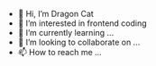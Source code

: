 - 👋 Hi, I’m Dragon Cat
- 👀 I’m interested in frontend coding
- 🌱 I’m currently learning ...
- 💞️ I’m looking to collaborate on ...
- 📫 How to reach me ...

<!---
18814127739/18814127739 is a ✨ special ✨ repository because its `README.md` (this file) appears on your GitHub profile.
You can click the Preview link to take a look at your changes.
--->
